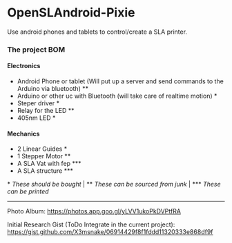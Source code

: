 # OpenSLAndroid-Pixie
Use android phones and tablets to control/create a SLA printer.

### The project BOM

#### Electronics

- Android Phone or tablet (Will put up a server and send commands to the Arduino via bluetooth) **
- Arduino or other uc with Bluetooth (will take care of realtime motion) *
- Steper driver *
- Relay for the LED **
- 405nm LED *

#### Mechanics

- 2 Linear Guides *
- 1 Stepper Motor **
- A SLA Vat with fep ***
- A SLA structure ***


\* *These should be bought* | \** *These can be sourced from junk* | \*** *These can be printed*

----

Photo Album: https://photos.app.goo.gl/yLVV1ukoPkDVPtfRA

Initial Research Gist (ToDo Integrate in the current project): https://gist.github.com/X3msnake/06914429f8f1fddd11320333e868df9f
